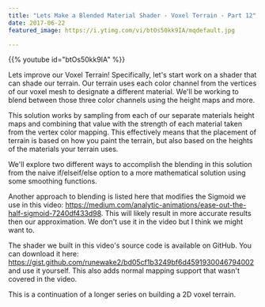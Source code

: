 ```yaml
---
title: "Lets Make a Blended Material Shader - Voxel Terrain - Part 12"
date: 2017-06-22
featured_image: https://i.ytimg.com/vi/btOs50kk9IA/mqdefault.jpg

---
```


{{% youtube id="btOs50kk9IA" %}}

Lets improve our Voxel Terrain! Specifically, let's start work on a shader that can shade our terrain. Our terrain uses each color channel from the vertices of our voxel mesh to designate a different material. We'll be working to blend between those three color channels using the height maps and more.

This solution works by sampling from each of our separate materials height maps and combining that value with the strength of each material taken from the vertex color mapping. This effectively means that the placement of terrain is based on how you paint the terrain, but also based on the heights of the materials your terrain uses.

We'll explore two different ways to accomplish the blending in this solution from the naive if/elseif/else option to a more mathematical solution using some smoothing functions.

Another approach to blending is listed here that modifies the Sigmoid we use in this video: https://medium.com/analytic-animations/ease-out-the-half-sigmoid-7240df433d98. This will likely result in more accurate results then our approximation. We don't use it in the video but I think we might want to.

The shader we built in this video's source code is available on GitHub. You can download it here: https://gist.github.com/runewake2/bd05cf1b3249bf6d4591930046794002 and use it yourself. This also adds normal mapping support that wasn't covered in the video.

This is a continuation of a longer series on building a 2D voxel terrain.